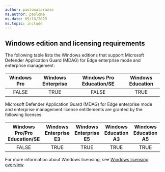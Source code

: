 ```yaml
---
author: paolomatarazzo
ms.author: paoloma
ms.date: 09/18/2023
ms.topic: include
---
```


## Windows edition and licensing requirements

The following table lists the Windows editions that support Microsoft Defender Application Guard (MDAG) for Edge enterprise mode and enterprise management:

|Windows Pro|Windows Enterprise|Windows Pro Education/SE|Windows Education|
|:---:|:---:|:---:|:---:|
|FALSE|TRUE|FALSE|TRUE|

Microsoft Defender Application Guard (MDAG) for Edge enterprise mode and enterprise management license entitlements are granted by the following licenses:

|Windows Pro/Pro Education/SE|Windows Enterprise E3|Windows Enterprise E5|Windows Education A3|Windows Education A5|
|:---:|:---:|:---:|:---:|:---:|
|FALSE|TRUE|TRUE|TRUE|TRUE|

For more information about Windows licensing, see [Windows licensing overview](/windows/whats-new/windows-licensing).
